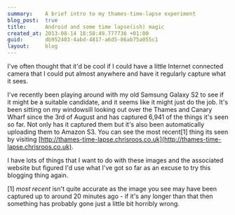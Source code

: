 ```yaml
---
summary:    A brief intro to my thames-time-lapse experiment
blog_post:  true
title:      Android and some time lapse(ish) magic
created_at: 2013-08-14 18:50:49.777736 +01:00
guid:       db952403-4abd-4817-a6d5-86ab75a055c1
layout:     blog
---
```

I've often thought that it'd be cool if I could have a little Internet connected camera that I could put almost anywhere and have it regularly capture what it sees.

I've recently been playing around with my old Samsung Galaxy S2 to see if it might be a suitable candidate, and it seems like it might just do the job. It's been sitting on my windowsill looking out over the Thames and Canary Wharf since the 3rd of August and has captured 6,941 of the things it's seen so far. Not only has it captured them but it's also been automatically uploading them to Amazon S3. You can see the most recent[1] thing its seen by visiting [http://thames-time-lapse.chrisroos.co.uk](http://thames-time-lapse.chrisroos.co.uk).

I have lots of things that I want to do with these images and the associated website but figured I'd use what I've got so far as an excuse to try this blogging thing again.

[1] *most recent* isn't quite accurate as the image you see may have been captured up to around 20 minutes ago - if it's any longer than that then something has probably gone just a little bit horribly wrong.
